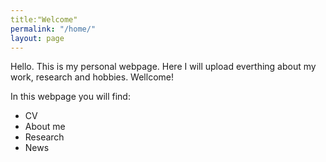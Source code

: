 ```yaml
---
title:"Welcome"
permalink: "/home/"
layout: page
---
```


Hello. This is my personal webpage. Here I will upload everthing about my work, research and hobbies. Wellcome!

In this webpage you will find:

- CV
- About me
- Research
- News 
